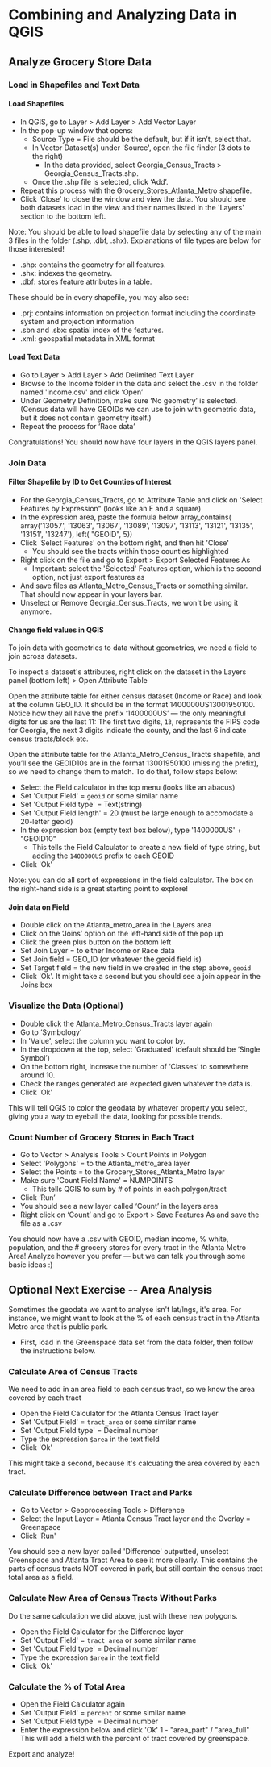 # Combining and Analyzing Data in QGIS

## Analyze Grocery Store Data

### Load in Shapefiles and Text Data

#### Load Shapefiles

- In QGIS, go to Layer > Add Layer > Add Vector Layer
- In the pop-up window that opens:
  - Source Type = File should be the default, but if it isn’t, select that. 
  - In Vector Dataset(s) under 'Source', open the file finder (3 dots to the right)
    - In the data provided, select Georgia_Census_Tracts > Georgia_Census_Tracts.shp.
  - Once the .shp file is selected, click ‘Add’. 
- Repeat this process with the Grocery_Stores_Atlanta_Metro shapefile. 
- Click ‘Close’ to close the window and view the data. You should see both datasets load in the view and their names listed in the 'Layers' section to the bottom left.

Note: You should be able to load shapefile data by selecting any of the main 3 files in the folder (.shp, .dbf, .shx). Explanations of file types are below for those interested!

- .shp: contains the geometry for all features.
- .shx: indexes the geometry.
- .dbf: stores feature attributes in a table.

These should be in every shapefile, you may also see:
- .prj: contains information on projection format including the coordinate system and projection information
- .sbn and .sbx: spatial index of the features.
- .xml: geospatial metadata in XML format

#### Load Text Data
- Go to Layer > Add Layer > Add Delimited Text Layer 
- Browse to the Income folder in the data and select the .csv in the folder named 'income.csv' and click ‘Open’
- Under Geometry Definition, make sure ‘No geometry’ is selected. (Census data will have GEOIDs we can use to join with geometric data, but it does not contain geometry itself.)
- Repeat the process for ‘Race data’

Congratulations! You should now have four layers in the QGIS layers panel.

### Join Data

#### Filter Shapefile by ID to Get Counties of Interest
- For the Georgia_Census_Tracts, go to Attribute Table and click on 'Select Features by Expression" (looks like an E and a square)
- In the expression area, paste the formula below
    array_contains( array('13057', '13063', '13067', '13089', '13097', '13113', '13121', '13135', '13151', '13247'), left( "GEOID", 5))
- Click 'Select Features' on the bottom right, and then hit 'Close'
  - You should see the tracts within those counties highlighted
- Right click on the file and go to Export > Export Selected Features As 
  - Important: select the 'Selected' Features option, which is the second option, not just export features as 
- And save files as Atlanta_Metro_Census_Tracts or something similar. That should now appear in your layers bar.
- Unselect or Remove Georgia_Census_Tracts, we won't be using it anymore.

#### Change field values in QGIS
To join data with geometries to data without geometries, we need a field to join across datasets. 

To inspect a dataset's attributes, right click on the dataset in the Layers panel (bottom left) > Open Attribute Table

Open the attribute table for either census dataset (Income or Race) and look at the column GEO_ID. It should be in the format 1400000US13001950100. Notice how they all have the prefix ‘1400000US’ — the only meaningful digits for us are the last 11: The first two digits, `13`, represents the FIPS code for Georgia, the next 3 digits indicate the county, and the last 6 indicate census tracts/block etc. 

Open the attribute table for the Atlanta_Metro_Census_Tracts shapefile, and you’ll see the GEOID10s are in the format 13001950100 (missing the prefix), so we need to change them to match. To do that, follow steps below:
- Select the Field calculator in the top menu (looks like an abacus)
- Set 'Output Field' = `geoid` or some similar name
- Set 'Output Field type' =  Text(string)
- Set 'Output Field length' = 20 (must be large enough to accomodate a 20-letter geoid)
- In the expression box (empty text box below), type '1400000US' + "GEOID10"
  - This tells the Field Calculator to create a new field of type string, but adding the `1400000US` prefix to each GEOID 
- Click 'Ok'

Note: you can do all sort of expressions in the field calculator. The box on the right-hand side is a great starting point to explore!

#### Join data on Field
- Double click on the Atlanta_metro_area in the Layers area
- Click on the ‘Joins’ option on the left-hand side of the pop up
- Click the green plus button on the bottom left
- Set Join Layer = to either Income or Race data
- Set Join field = GEO_ID (or whatever the geoid field is)
- Set Target field = the new field in we created in the step above, `geoid` 
- Click 'Ok'. It might take a second but you should see a join appear in the Joins box

### Visualize the Data (Optional)
- Double click the Atlanta_Metro_Census_Tracts layer again
- Go to ‘Symbology’
- In 'Value', select the column you want to color by. 
- In the dropdown at the top, select ‘Graduated’ (default should be ‘Single Symbol’)
- On the bottom right, increase the number of ‘Classes’ to somewhere around 10. 
- Check the ranges generated are expected given whatever the data is.  
- Click 'Ok'

This will tell QGIS to color the geodata by whatever property you select, giving you a way to eyeball the data, looking for possible trends.

### Count Number of Grocery Stores in Each Tract
- Go to Vector > Analysis Tools > Count Points in Polygon
- Select 'Polygons' = to the Atlanta_metro_area layer
- Select the Points = to the Grocery_Stores_Atlanta_Metro layer
- Make sure 'Count Field Name' = NUMPOINTS
  - This tells QGIS to sum by # of points in each polygon/tract
- Click ‘Run’
- You should see a new layer called ‘Count’ in the layers area
- Right click on ‘Count’ and go to Export > Save Features As and save the file as a .csv

You should now have a .csv with GEOID, median income, % white, population, and the # grocery stores for every tract in the Atlanta Metro Area! Analyze however you prefer — but we can talk you through some basic ideas :) 




## Optional Next Exercise -- Area Analysis

Sometimes the geodata we want to analyse isn't lat/lngs, it's area. For instance, we might want to look at the % of each census tract in the Atlanta Metro area that is public park. 

- First, load in the Greenspace data set from the data folder, then follow the instructions below. 

### Calculate Area of Census Tracts
We need to add in an area field to each census tract, so we know the area covered by each tract

- Open the Field Calculator for the Atlanta Census Tract layer
- Set 'Output Field' =  `tract_area` or some similar name
- Set 'Output Field type' =  Decimal number 
- Type the expression `$area` in the text field
- Click 'Ok'

This might take a second, because it's calcuating the area covered by each tract.

### Calculate Difference between Tract and Parks
- Go to Vector > Geoprocessing Tools > Difference
- Select the Input Layer = Atlanta Census Tract layer and the Overlay = Greenspace
- Click 'Run'

You should see a new layer called 'Difference' outputted, unselect Greenspace and Atlanta Tract Area to see it more clearly. This contains the parts of census tracts NOT covered in park, but still contain the census tract total area as a field.

### Calculate New Area of Census Tracts Without Parks
Do the same calculation we did above, just with these new polygons.

- Open the Field Calculator for the Difference layer
- Set 'Output Field' =  `tract_area` or some similar name
- Set 'Output Field type' =  Decimal number 
- Type the expression `$area` in the text field
- Click 'Ok'

### Calculate the % of Total Area
- Open the Field Calculator again
- Set 'Output Field' =  `percent` or some similar name
- Set 'Output Field type' =  Decimal number  
- Enter the expression below and click 'Ok'
    1 -  "area_part" / "area_full" 
This will add a field with the percent of tract covered by greenspace.

Export and analyze!





